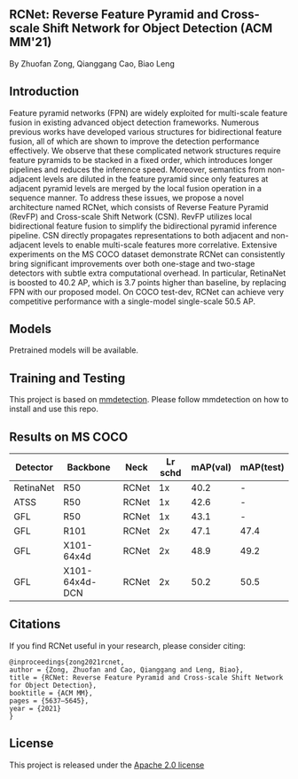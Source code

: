 
RCNet: Reverse Feature Pyramid and Cross-scale Shift Network for Object Detection (ACM MM'21)
---------------------
By Zhuofan Zong, Qianggang Cao, Biao Leng


Introduction
----------------
Feature pyramid networks (FPN) are widely exploited for multi-scale feature fusion in existing advanced object detection frameworks. Numerous previous works have developed various structures for bidirectional feature fusion, all of which are shown to improve the detection performance effectively. We observe that these complicated network structures require feature pyramids to be stacked in a fixed order, which introduces longer pipelines and reduces the inference speed. Moreover, semantics from non-adjacent levels are diluted in the feature pyramid since only features at adjacent pyramid levels are merged by the local fusion operation in a sequence manner. To address these issues, we propose a novel architecture named RCNet, which consists of Reverse Feature Pyramid (RevFP) and Cross-scale Shift Network (CSN). RevFP utilizes local bidirectional feature fusion to simplify the bidirectional pyramid inference pipeline. CSN directly propagates representations to both adjacent and non-adjacent levels to enable multi-scale features more correlative. Extensive experiments on the MS COCO dataset demonstrate RCNet can consistently bring significant improvements over both one-stage and two-stage detectors with subtle extra computational overhead. In particular, RetinaNet is boosted to 40.2 AP, which is 3.7 points higher than baseline, by replacing FPN with our proposed model. On COCO test-dev, RCNet can achieve very competitive performance with a single-model single-scale 50.5 AP.

Models
---------------

Pretrained models will be available.

Training and Testing
--------------
This project is based on [mmdetection](https://github.com/open-mmlab/mmdetection). Please follow mmdetection on how to install and use this repo.

Results on MS COCO
---------
| Detector | Backbone | Neck | Lr schd | mAP(val) | mAP(test)|
|----------|--------|------|-----|-----------|----|
| RetinaNet | R50 | RCNet | 1x | 40.2 | - |
| ATSS | R50 | RCNet | 1x | 42.6 | - |
| GFL | R50 | RCNet | 1x | 43.1 | - |
| GFL | R101 | RCNet | 2x | 47.1 | 47.4 |
| GFL | X101-64x4d | RCNet | 2x | 48.9 | 49.2 |
| GFL | X101-64x4d-DCN | RCNet | 2x | 50.2 | 50.5 |


Citations
------------

If you find RCNet useful in your research, please consider citing:
```
@inproceedings{zong2021rcnet,
author = {Zong, Zhuofan and Cao, Qianggang and Leng, Biao},
title = {RCNet: Reverse Feature Pyramid and Cross-scale Shift Network for Object Detection},
booktitle = {ACM MM},
pages = {5637–5645},
year = {2021}
}
```

License
--------
This project is released under the [Apache 2.0 license](LICENSE)
